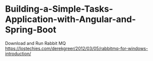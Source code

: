 # Building-a-Simple-Tasks-Application-with-Angular-and-Spring-Boot


Download and Run Rabbit MQ
https://lostechies.com/derekgreer/2012/03/05/rabbitmq-for-windows-introduction/
